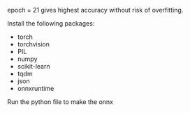 epoch = 21 gives highest accuracy without risk of overfitting.

Install the following packages:
- torch
- torchvision
- PIL
- numpy
- scikit-learn
- tqdm
- json
- onnxruntime

Run the python file to make the onnx
